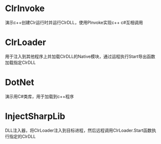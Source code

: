 # ClrInvoke
演示c++创建Clr运行时并运行ClrDLL，使用PInvoke实现c++ c#互相调用

# ClrLoader
用于注入到其他程序上并加载ClrDLL的Native模块，通过运程执行Start导出函数加载指定ClrDLL

# DotNet
演示用C#类库，用于加载到c++程序

# InjectSharpLib
DLL注入器，将ClrLoader注入到目标进程，然后远程调用ClrLoader.Start函数执行指定的ClrDLL
